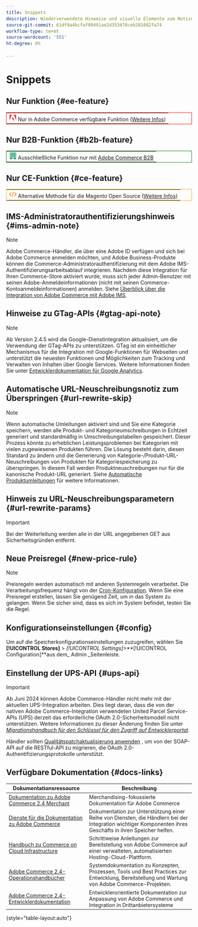 ```yaml
---
title: Snippets
description: Wiederverwendete Hinweise und visuelle Elemente zum Notizen einer Funktion oder Seite, die auf eine bestimmte Bearbeitung angewendet wird
source-git-commit: 61df9a4bcfaf09491ae2d353478ceb281082fa74
workflow-type: tm+mt
source-wordcount: '551'
ht-degree: 0%

---
```


# Snippets

## Nur Funktion {#ee-feature}

<table style="border:1px solid red">
<tr><td><img alt="Adobe Commerce-Funktion" src="../assets/adobe-logo.svg" width="20" height="20" /> Nur in Adobe Commerce verfügbare Funktion (<a href="https://experienceleague.adobe.com/docs/commerce-admin/user-guides/home.html#product-editions">Weitere Infos</a>)</td></tr>
</table>

## Nur B2B-Funktion {#b2b-feature}

<table style="border:1px solid green">
<tr><td><img alt="Adobe Commerce B2B-Funktion" src="../assets/b2b.svg" width="20" height="20" /> Ausschließliche Funktion nur mit <a href="https://experienceleague.adobe.com/docs/commerce-admin/b2b/introduction.html?lang=en">Adobe Commerce B2B</a></td></tr>
</table>

## Nur CE-Funktion {#ce-feature}

<table style="border:1px solid orange">
<tr><td><img alt="Magento Open Source" src="../assets/open-source.svg" width="20" height="20" /> Alternative Methode für die Magento Open Source (<a href="https://experienceleague.adobe.com/docs/commerce-admin/user-guides/home.html#product-editions">Weitere Infos</a>)</td></tr>
</table>

## IMS-Administratorauthentifizierungshinweis {#ims-admin-note}

>[!NOTE]
>
>Adobe Commerce-Händler, die über eine Adobe ID verfügen und sich bei Adobe Commerce anmelden möchten, und Adobe Business-Produkte können die Commerce-Administratorauthentifizierung mit dem Adobe IMS-Authentifizierungsarbeitsablauf integrieren. Nachdem diese Integration für Ihren Commerce-Store aktiviert wurde, muss sich jeder Admin-Benutzer mit seinen Adobe-Anmeldeinformationen (nicht mit seinen Commerce-Kontoanmeldeinformationen) anmelden. Siehe [Überblick über die Integration von Adobe Commerce mit Adobe IMS](/help/getting-started/adobe-ims-integration-overview.md).

## Hinweise zu GTag-APIs {#gtag-api-note}

>[!NOTE]
>
>Ab Version 2.4.5 wird die Google-Dienstintegration aktualisiert, um die Verwendung der GTag-APIs zu unterstützen. GTag ist ein einheitlicher Mechanismus für die Integration mit Google-Funktionen für Webseiten und unterstützt die neuesten Funktionen und Möglichkeiten zum Tracking und Verwalten von Inhalten über Google Services. Weitere Informationen finden Sie unter [Entwicklerdokumentation für Google Analytics](https://developers.google.com/analytics/devguides/collection/gtagjs).

## Automatische URL-Neuschreibungsnotiz zum Überspringen {#url-rewrite-skip}

>[!NOTE]
>
>Wenn automatische Umleitungen aktiviert sind und Sie eine Kategorie speichern, werden alle Produkt- und Kategorieumschreibungen in Echtzeit generiert und standardmäßig in Umschreibungstabellen gespeichert. Dieser Prozess könnte zu erheblichen Leistungsproblemen bei Kategorien mit vielen zugewiesenen Produkten führen. Die Lösung besteht darin, diesen Standard zu ändern und die Generierung von Kategorie-/Produkt-URL-Neuschreibungen von Produkten für Kategoriespeicherung zu überspringen. In diesem Fall werden Produktneuschreibungen nur für die kanonische Produkt-URL generiert. Siehe [Automatische Produktumleitungen](/help/merchandising-promotions/url-redirect-product-automatic.md) für weitere Informationen.

## Hinweis zu URL-Neuschreibungsparametern {#url-rewrite-params}

>[!IMPORTANT]
>
>Bei der Weiterleitung werden alle in der URL angegebenen GET aus Sicherheitsgründen entfernt.

## Neue Preisregel {#new-price-rule}

>[!NOTE]
>
>Preisregeln werden automatisch mit anderen Systemregeln verarbeitet. Die Verarbeitungsfrequenz hängt von der [Cron-Konfiguration](https://experienceleague.adobe.com/docs/commerce-operations/configuration-guide/cli/configure-cron-jobs.html). Wenn Sie eine Preisregel erstellen, lassen Sie genügend Zeit, um in das System zu gelangen. Wenn Sie sicher sind, dass es sich im System befindet, testen Sie die Regel.

## Konfigurationseinstellungen {#config}

Um auf die Speicherkonfigurationseinstellungen zuzugreifen, wählen Sie **[!UICONTROL Stores]** > _[!UICONTROL Settings]_>**[!UICONTROL Configuration]**aus dem_ Admin _Seitenleiste.

## Einstellung der UPS-API {#ups-api}

>[!IMPORTANT]
>
>Ab Juni 2024 können Adobe Commerce-Händler nicht mehr mit der aktuellen UPS-Integration arbeiten. Dies liegt daran, dass die von der nativen Adobe Commerce-Integration verwendeten United Parcel Service-APIs (UPS) derzeit das erforderliche OAuth 2.0-Sicherheitsmodell nicht unterstützen. Weitere Informationen zu dieser Änderung finden Sie unter [_Migrationshandbuch für den Schlüssel für den Zugriff auf Entwicklerportal_](https://developer.ups.com/oauth-developer-guide). <br/>
>
>Händler sollten [Qualitätspatchaktualisierung anwenden](https://experienceleague.adobe.com/docs/commerce-knowledge-base/kb/troubleshooting/known-issues-patches-attached/ups-shipping-method-integration-migration-from-soap-to-restful-api.html) , um von der SOAP-API auf die RESTful-API zu migrieren, die OAuth 2.0-Authentifizierungsprotokolle unterstützt.


## Verfügbare Dokumentation {#docs-links}

| Dokumentationsressource | Beschreibung |
|----------------------- | ----------- |
| [Dokumentation zu Adobe Commerce 2.4 Merchant](../landing/home.md) | Merchandising-fokussierte Dokumentation für Adobe Commerce |
| [Dienste für die Dokumentation zu Adobe Commerce](https://experienceleague.adobe.com/docs/commerce-merchant-services/user-guides/home.html) | Dokumentation zur Unterstützung einer Reihe von Diensten, die Händlern bei der Integration wichtiger Komponenten ihres Geschäfts in ihren Speicher helfen. |
| [Handbuch zu Commerce on Cloud Infrastructure](https://experienceleague.adobe.com/docs/commerce-cloud-service/user-guide/overview.html) | Schrittweise Anleitungen zur Bereitstellung von Adobe Commerce auf einer verwalteten, automatisierten Hosting-Cloud-Plattform. |
| [Adobe Commerce 2.4-Operationshandbücher](https://experienceleague.adobe.com/docs/commerce-operations/operational-guides/home.html) | Systemdokumentation zu Konzepten, Prozessen, Tools und Best Practices zur Entwicklung, Bereitstellung und Wartung von Adobe Commerce-Projekten. |
| [Adobe Commerce 2.4-Entwicklerdokumentation](https://developer.adobe.com/commerce/docs) | Entwicklerorientierte Dokumentation zur Anpassung von Adobe Commerce und Integration in Drittanbietersysteme |

{style="table-layout:auto"}
